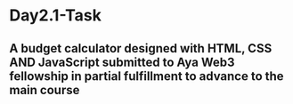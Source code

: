 # Day2.1-Task

## A budget calculator designed with HTML, CSS AND JavaScript submitted to Aya Web3 fellowship in partial fulfillment to advance to the main course

